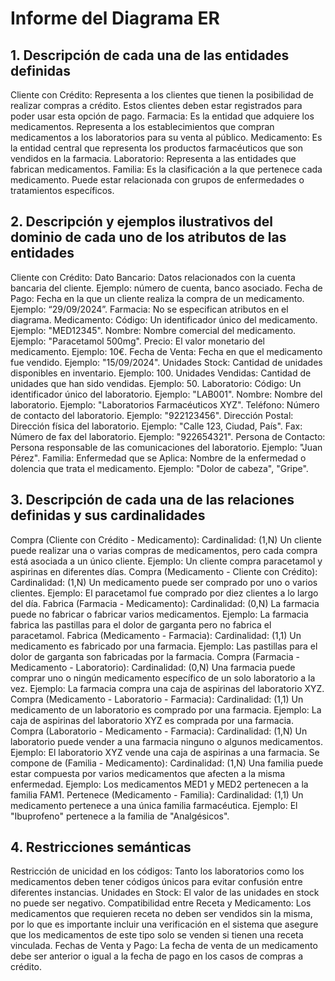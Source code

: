 # Informe del Diagrama ER
## 1. Descripción de cada una de las entidades definidas
Cliente con Crédito: Representa a los clientes que tienen la posibilidad de realizar compras a crédito. Estos clientes deben estar registrados para poder usar esta opción de pago.
Farmacia: Es la entidad que adquiere los medicamentos. Representa a los establecimientos que compran medicamentos a los laboratorios para su venta al público.
Medicamento: Es la entidad central que representa los productos farmacéuticos que son vendidos en la farmacia.
Laboratorio: Representa a las entidades que fabrican medicamentos.
Familia: Es la clasificación a la que pertenece cada medicamento. Puede estar relacionada con grupos de enfermedades o tratamientos específicos.
## 2. Descripción y ejemplos ilustrativos del dominio de cada uno de los atributos de las entidades
Cliente con Crédito:
Dato Bancario: Datos relacionados con la cuenta bancaria del cliente. Ejemplo: número de cuenta, banco asociado.
Fecha de Pago: Fecha en la que un cliente realiza la compra de un medicamento. Ejemplo: “29/09/2024”.
Farmacia: No se especifican atributos en el diagrama.
Medicamento:
Código: Un identificador único del medicamento. Ejemplo: "MED12345".
Nombre: Nombre comercial del medicamento. Ejemplo: "Paracetamol 500mg".
Precio: El valor monetario del medicamento. Ejemplo: 10€.
Fecha de Venta: Fecha en que el medicamento fue vendido. Ejemplo: "15/09/2024".
Unidades Stock: Cantidad de unidades disponibles en inventario. Ejemplo: 100.
Unidades Vendidas: Cantidad de unidades que han sido vendidas. Ejemplo: 50.
Laboratorio:
Código: Un identificador único del laboratorio. Ejemplo: "LAB001".
Nombre: Nombre del laboratorio. Ejemplo: "Laboratorios Farmacéuticos XYZ".
Teléfono: Número de contacto del laboratorio. Ejemplo: "922123456".
Dirección Postal: Dirección física del laboratorio. Ejemplo: "Calle 123, Ciudad, País".
Fax: Número de fax del laboratorio. Ejemplo: "922654321".
Persona de Contacto: Persona responsable de las comunicaciones del laboratorio. Ejemplo: "Juan Pérez".
Familia:
Enfermedad que se Aplica: Nombre de la enfermedad o dolencia que trata el medicamento. Ejemplo: "Dolor de cabeza", "Gripe".
## 3. Descripción de cada una de las relaciones definidas y sus cardinalidades
Compra (Cliente con Crédito - Medicamento):
Cardinalidad: (1,N) Un cliente puede realizar una o varias compras de medicamentos, pero cada compra está asociada a un único cliente.
Ejemplo: Un cliente compra paracetamol y aspirinas en diferentes días.
Compra (Medicamento - Cliente con Crédito):
Cardinalidad: (1,N) Un medicamento puede ser comprado por uno o varios clientes.
Ejemplo: El paracetamol fue comprado por diez clientes a lo largo del día.
Fabrica (Farmacia - Medicamento):
Cardinalidad: (0,N) La farmacia puede no fabricar o fabricar varios medicamentos.
Ejemplo: La farmacia fabrica las pastillas para el dolor de garganta pero no fabrica el paracetamol.
Fabrica (Medicamento - Farmacia):
Cardinalidad: (1,1) Un medicamento es fabricado por una farmacia.
Ejemplo: Las pastillas para el dolor de garganta son fabricadas por la farmacia.
Compra (Farmacia - Medicamento - Laboratorio):
Cardinalidad: (0,N) Una farmacia puede comprar uno o ningún medicamento específico de un solo laboratorio a la vez.
Ejemplo: La farmacia compra una caja de aspirinas del laboratorio XYZ.
Compra (Medicamento - Laboratorio - Farmacia):
Cardinalidad: (1,1) Un medicamento de un laboratorio es comprado por una farmacia.
Ejemplo: La caja de aspirinas del laboratorio XYZ es comprada por una farmacia.
Compra (Laboratorio - Medicamento - Farmacia):
Cardinalidad: (1,N) Un laboratorio puede vender a una farmacia ninguno o algunos medicamentos.
Ejemplo: El laboratorio XYZ vende una caja de aspirinas a una farmacia.
Se compone de (Familia - Medicamento):
Cardinalidad: (1,N) Una familia puede estar compuesta por varios medicamentos que afecten a la misma enfermedad.
Ejemplo: Los medicamentos MED1 y MED2 pertenecen a la familia FAM1.
Pertenece (Medicamento - Familia):
Cardinalidad: (1,1) Un medicamento pertenece a una única familia farmacéutica.
Ejemplo: El "Ibuprofeno" pertenece a la familia de "Analgésicos".
## 4. Restricciones semánticas
Restricción de unicidad en los códigos: Tanto los laboratorios como los medicamentos deben tener códigos únicos para evitar confusión entre diferentes instancias.
Unidades en Stock: El valor de las unidades en stock no puede ser negativo.
Compatibilidad entre Receta y Medicamento: Los medicamentos que requieren receta no deben ser vendidos sin la misma, por lo que es importante incluir una verificación en el sistema que asegure que los medicamentos de este tipo solo se venden si tienen una receta vinculada.
Fechas de Venta y Pago: La fecha de venta de un medicamento debe ser anterior o igual a la fecha de pago en los casos de compras a crédito.
